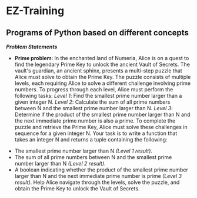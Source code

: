 # EZ-Training
## Programs of Python based on different concepts <br>
___Problem Statements___
* __Prime problem__: In the enchanted land of Numeria, Alice is on a quest to find the legendary 
Prime Key to unlock the ancient Vault of Secrets. The vault's guardian, an 
ancient sphinx, presents a multi-step puzzle that Alice must solve to obtain the 
Prime Key. 
The puzzle consists of multiple levels, each requiring Alice to solve a different 
challenge involving prime numbers. To progress through each level, Alice must 
perform the following tasks: 
_Level 1_: Find the smallest prime number larger than a given integer N. 
_Level 2_: Calculate the sum of all prime numbers between N and the smallest 
prime number larger than  N. 
_Level 3_: Determine if the product of the smallest prime number larger than N 
and the next immediate prime number is also a prime. 
To complete the puzzle and retrieve the Prime Key, Alice must solve these 
challenges in sequence for a given integer N. 
Your task is to write a function that takes an integer N and returns a tuple 
containing the following:
- The smallest prime number larger than N _(Level 1 result)_.
- The sum of all prime numbers between N and the smallest prime number 
larger than N _(Level 2 result)_.
- A boolean indicating whether the product of the smallest prime number 
larger than N and the next immediate prime number is prime _(Level 3 result)_. 
Help Alice navigate through the levels, solve the puzzle, and obtain the Prime 
Key to unlock the Vault of Secrets.

